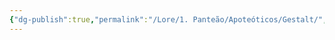 ```yaml
---
{"dg-publish":true,"permalink":"/Lore/1. Panteão/Apoteóticos/Gestalt/","updated":"2025-06-15T19:39:54.789-03:00"}
---
```


